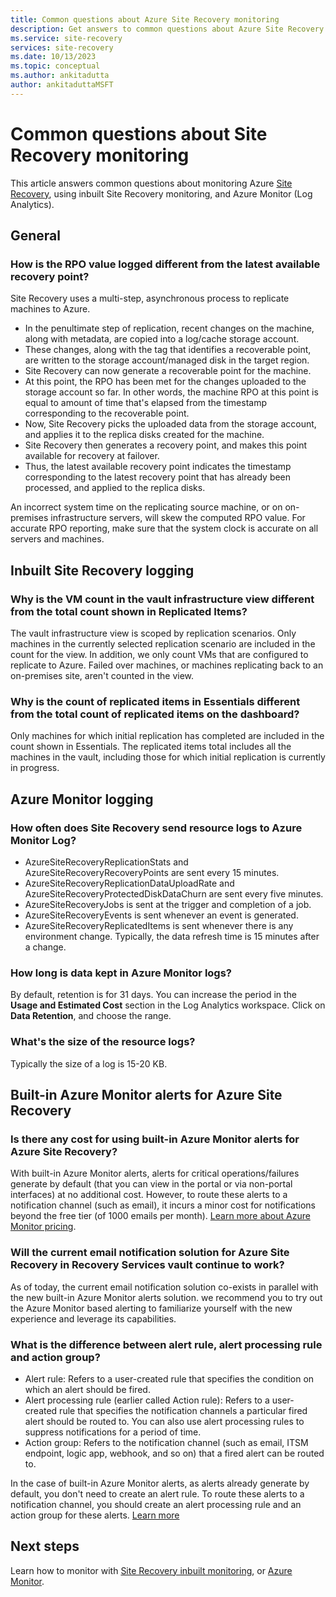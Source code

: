 ```yaml
---
title: Common questions about Azure Site Recovery monitoring 
description: Get answers to common questions about Azure Site Recovery monitoring, using inbuilt monitoring and Azure Monitor (Log Analytics)
ms.service: site-recovery
services: site-recovery
ms.date: 10/13/2023
ms.topic: conceptual
ms.author: ankitadutta
author: ankitaduttaMSFT
---
```

# Common questions about Site Recovery monitoring

This article answers common questions about monitoring Azure [Site Recovery](site-recovery-overview.md), using inbuilt Site Recovery monitoring, and Azure Monitor (Log Analytics).

## General

### How is the RPO value logged different from the latest available recovery point?

Site Recovery uses a multi-step, asynchronous process to replicate machines to Azure.

- In the penultimate step of replication, recent changes on the machine, along with metadata, are copied into a log/cache storage account.
- These changes, along with the tag that identifies a recoverable point, are written to the storage account/managed disk in the target region.
- Site Recovery can now generate a recoverable point for the machine.
- At this point, the RPO has been met for the changes uploaded to the storage account so far. In other words, the machine RPO at this point is equal to amount of time that's elapsed from the timestamp corresponding to the recoverable point.
- Now, Site Recovery picks the uploaded data from the storage account, and applies it to the replica disks created for the machine.
- Site Recovery then generates a recovery point, and makes this point available for recovery at failover.
- Thus, the latest available recovery point indicates the timestamp corresponding to the latest recovery point that has already been processed, and applied to the replica disks.


An incorrect system time on the replicating source machine, or on on-premises infrastructure servers, will skew the computed RPO value. For accurate RPO reporting, make sure that the system clock is accurate on all servers and machines.



## Inbuilt Site Recovery logging


### Why is the VM count in the vault infrastructure view different from the total count shown in Replicated Items?

The vault infrastructure view is scoped by replication scenarios. Only machines in the currently selected replication scenario are included in the count for the view. In addition, we only count VMs that are configured to replicate to Azure. Failed over machines, or machines replicating back to an on-premises site, aren't counted in the view.

### Why is the count of replicated items in Essentials different from the total count of replicated items on the dashboard?

Only machines for which initial replication has completed are included in the count shown in Essentials. The replicated items total includes all the machines in the vault, including those for which initial replication is currently in progress.

## Azure Monitor logging


### How often does Site Recovery send resource logs to Azure Monitor Log? 

- AzureSiteRecoveryReplicationStats and AzureSiteRecoveryRecoveryPoints are sent every 15 minutes.  
- AzureSiteRecoveryReplicationDataUploadRate and AzureSiteRecoveryProtectedDiskDataChurn are sent every five minutes. 
- AzureSiteRecoveryJobs is sent at the trigger and completion of a job.
- AzureSiteRecoveryEvents is sent whenever an event is generated. 
- AzureSiteRecoveryReplicatedItems is sent whenever there is any environment change. Typically, the data refresh time is 15 minutes after a change. 

### How long is data kept in Azure Monitor logs? 

By default, retention is for 31 days. You can increase the period in the **Usage and Estimated Cost** section in the Log Analytics workspace. Click on **Data Retention**, and choose the range.

### What's the size of the resource logs? 

Typically the size of a log is 15-20 KB. 

## Built-in Azure Monitor alerts for Azure Site Recovery

### Is there any cost for using built-in Azure Monitor alerts for Azure Site Recovery? 

With built-in Azure Monitor alerts, alerts for critical operations/failures generate by default (that you can view in the portal or via non-portal interfaces) at no additional cost. However, to route these alerts to a notification channel (such as email), it incurs a minor cost for notifications beyond the free tier (of 1000 emails per month). [Learn more about Azure Monitor pricing](https://azure.microsoft.com/pricing/details/monitor/).

### Will the current email notification solution for Azure Site Recovery in Recovery Services vault continue to work? 

As of today, the current email notification solution co-exists in parallel with the new built-in Azure Monitor alerts solution. we recommend you to try out the Azure Monitor based alerting to familiarize yourself with the new experience and leverage its capabilities.

### What is the difference between alert rule, alert processing rule and action group?

- Alert rule: Refers to a user-created rule that specifies the condition on which an alert should be fired.
- Alert processing rule (earlier called Action rule): Refers to a user-created rule that specifies the notification channels a particular fired alert should be routed to. You can also use alert processing rules to suppress notifications for a period of time. 
- Action group: Refers to the notification channel (such as email, ITSM endpoint, logic app, webhook, and so on) that a fired alert can be routed to.

In the case of built-in Azure Monitor alerts, as alerts already generate by default, you don't need to create an alert rule. To route these alerts to a notification channel, you should create an alert processing rule and an action group for these alerts. [Learn more](site-recovery-monitor-and-troubleshoot.md#configure-email-notifications-for-alerts)






## Next steps

Learn how to monitor with [Site Recovery inbuilt monitoring](site-recovery-monitor-and-troubleshoot.md), or [Azure Monitor](monitor-log-analytics.md).


